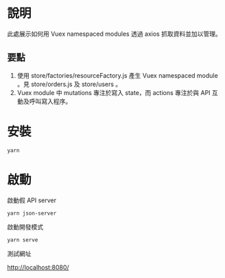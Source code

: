 # 說明

此處展示如何用 Vuex namespaced modules 透過 axios 抓取資料並加以管理。 

## 要點

1. 使用 store/factories/resourceFactory.js 產生 Vuex namespaced module 。見 store/orders.js 及 store/users 。
2. Vuex module 中 mutations 專注於寫入 state，而 actions 專注於與 API 互動及呼叫寫入程序。

# 安裝
`yarn`

# 啟動

啟動假 API server

`yarn json-server`

啟動開發模式

`yarn serve`

測試網址

[http://localhost:8080/](http://localhost:8080/)
